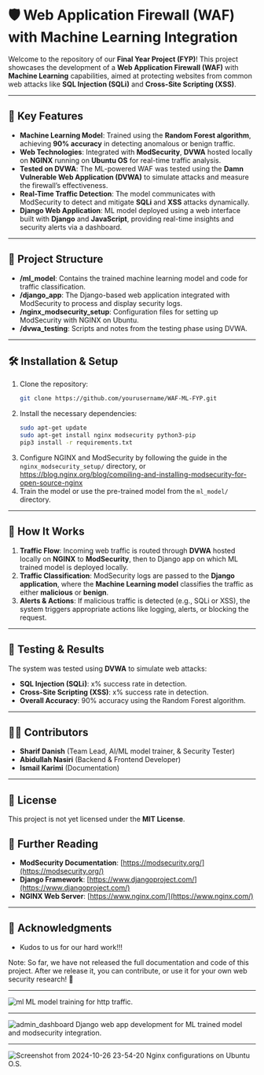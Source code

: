 

# 🛡️ Web Application Firewall (WAF) with Machine Learning Integration

Welcome to the repository of our **Final Year Project (FYP)**! This project showcases the development of a **Web Application Firewall (WAF)** with **Machine Learning** capabilities, aimed at protecting websites from common web attacks like **SQL Injection (SQLi)** and **Cross-Site Scripting (XSS)**.

---

## 🔑 Key Features

- **Machine Learning Model**: Trained using the **Random Forest algorithm**, achieving **90% accuracy** in detecting anomalous or benign traffic.
- **Web Technologies**: Integrated with **ModSecurity**, **DVWA** hosted locally on **NGINX** running on **Ubuntu OS** for real-time traffic analysis.
- **Tested on DVWA**: The ML-powered WAF was tested using the **Damn Vulnerable Web Application (DVWA)** to simulate attacks and measure the firewall’s effectiveness.
- **Real-Time Traffic Detection**: The model communicates with ModSecurity to detect and mitigate **SQLi** and **XSS** attacks dynamically.
- **Django Web Application**: ML model deployed using a web interface built with **Django** and **JavaScript**, providing real-time insights and security alerts via a dashboard.

---

## 📂 Project Structure

- **/ml_model**: Contains the trained machine learning model and code for traffic classification.
- **/django_app**: The Django-based web application integrated with ModSecurity to process and display security logs.
- **/nginx_modsecurity_setup**: Configuration files for setting up ModSecurity with NGINX on Ubuntu.
- **/dvwa_testing**: Scripts and notes from the testing phase using DVWA.

---

## 🛠️ Installation & Setup

1. Clone the repository:
   ```bash
   git clone https://github.com/yourusername/WAF-ML-FYP.git
   ```
2. Install the necessary dependencies:
   ```bash
   sudo apt-get update
   sudo apt-get install nginx modsecurity python3-pip
   pip3 install -r requirements.txt
   ```
3. Configure NGINX and ModSecurity by following the guide in the `nginx_modsecurity_setup/` directory, or https://blog.nginx.org/blog/compiling-and-installing-modsecurity-for-open-source-nginx
4. Train the model or use the pre-trained model from the `ml_model/` directory.

---

## 🚀 How It Works

1. **Traffic Flow**: Incoming web traffic is routed through **DVWA** hosted locally on **NGINX** to **ModSecurity**, then to Django app on which ML trained model is deployed locally.
2. **Traffic Classification**: ModSecurity logs are passed to the **Django application**, where the **Machine Learning model** classifies the traffic as either **malicious** or **benign**.
3. **Alerts & Actions**: If malicious traffic is detected (e.g., SQLi or XSS), the system triggers appropriate actions like logging, alerts, or blocking the request.

---

## 🔬 Testing & Results

The system was tested using **DVWA** to simulate web attacks:
- **SQL Injection (SQLi)**: x% success rate in detection.
- **Cross-Site Scripting (XSS)**: x% success rate in detection.
- **Overall Accuracy**: 90% accuracy using the Random Forest algorithm.

---

## 🧑‍💻 Contributors

- **Sharif Danish** (Team Lead, AI/ML model trainer, & Security Tester)
- **Abidullah Nasiri** (Backend & Frontend Developer)
- **Ismail Karimi** (Documentation)

---

## 📝 License

This project is not yet licensed under the **MIT License**. 


## 📖 Further Reading

- **ModSecurity Documentation**: [https://modsecurity.org/](https://modsecurity.org/)
- **Django Framework**: [https://www.djangoproject.com/](https://www.djangoproject.com/)
- **NGINX Web Server**: [https://www.nginx.com/](https://www.nginx.com/)

---

## 🌟 Acknowledgments

- Kudos to us for our hard work!!!


Note: So far, we have not released the full documentation and code of this project. After we release it, you can contribute, or use it for your own web security research! 🔐

---
![ml](https://github.com/user-attachments/assets/636943d9-8229-4b3a-b379-9ed007d77b60)
ML model training for http traffic.

---
![admin_dashboard](https://github.com/user-attachments/assets/8b5efd53-dd81-4fdd-8076-e6e34d687bed)
Django web app development for ML trained model and modsecurity integration.

---
![Screenshot from 2024-10-26 23-54-20](https://github.com/user-attachments/assets/f88589b4-5cc9-4b71-b014-9cc2c775d547)
Nginx configurations on Ubuntu O.S.


